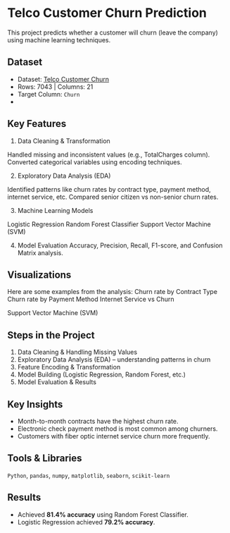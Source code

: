 # Telco Customer Churn Prediction  

This project predicts whether a customer will churn (leave the company) using machine learning techniques.  

## Dataset  
- Dataset: [Telco Customer Churn](https://www.kaggle.com/blastchar/telco-customer-churn)  
- Rows: 7043 | Columns: 21  
- Target Column: `Churn`
- 
## Key Features
1. Data Cleaning & Transformation

 Handled missing and inconsistent values (e.g., TotalCharges column).
 Converted categorical variables using encoding techniques.

2. Exploratory Data Analysis (EDA)

 Identified patterns like churn rates by contract type, payment method, internet service, etc.
 Compared senior citizen vs non-senior churn rates.

3. Machine Learning Models

 Logistic Regression
 Random Forest Classifier
 Support Vector Machine (SVM)

4. Model Evaluation
 Accuracy, Precision, Recall, F1-score, and Confusion Matrix analysis.

## Visualizations
Here are some examples from the analysis:
Churn rate by Contract Type
Churn rate by Payment Method
Internet Service vs Churn

Support Vector Machine (SVM)
## Steps in the Project  
1. Data Cleaning & Handling Missing Values  
2. Exploratory Data Analysis (EDA) – understanding patterns in churn  
3. Feature Encoding & Transformation  
4. Model Building (Logistic Regression, Random Forest, etc.)  
5. Model Evaluation & Results  

## Key Insights  
- Month-to-month contracts have the highest churn rate.  
- Electronic check payment method is most common among churners.  
- Customers with fiber optic internet service churn more frequently.  

## Tools & Libraries  
`Python`, `pandas`, `numpy`, `matplotlib`, `seaborn`, `scikit-learn`  

## Results  
- Achieved **81.4% accuracy** using Random Forest Classifier.  
- Logistic Regression achieved **79.2% accuracy**.  


